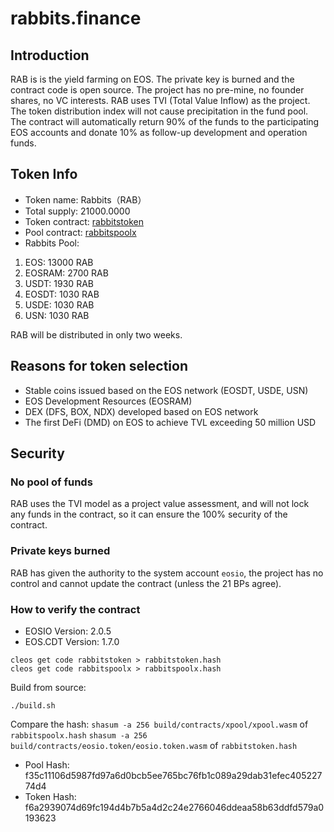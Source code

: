 # rabbits.finance

## Introduction
RAB is is the yield farming on EOS. The private key is burned and the contract code is open source.
The project has no pre-mine, no founder shares, no VC interests. RAB uses TVI (Total Value Inflow) as the project.
The token distribution index will not cause precipitation in the fund pool. The contract will automatically return
90% of the funds to the participating EOS accounts and donate 10% as follow-up development and operation funds.

## Token Info

- Token name: Rabbits（RAB）
- Total supply: 21000.0000
- Token contract: [rabbitstoken](https://bloks.io/account/rabbitstoken)
- Pool contract: [rabbitspoolx](https://bloks.io/account/rabbitspoolx)
- Rabbits Pool:
1. EOS: 13000 RAB
2. EOSRAM: 2700 RAB
3. USDT: 1930 RAB
4. EOSDT: 1030 RAB
5. USDE: 1030 RAB
6. USN: 1030 RAB

RAB will be distributed in only two weeks.

## Reasons for token selection
- Stable coins issued based on the EOS network (EOSDT, USDE, USN)
- EOS Development Resources (EOSRAM)
- DEX (DFS, BOX, NDX) developed based on EOS network
- The first DeFi (DMD) on EOS to achieve TVL exceeding 50 million USD

## Security

### No pool of funds
RAB uses the TVI model as a project value assessment, and will not lock any funds in the contract, so it can ensure the 100% security of the contract.

### Private keys burned
RAB has given the authority to the system account `eosio`, the project has no control and cannot update the contract (unless the 21 BPs agree).

### How to verify the contract

- EOSIO Version: 2.0.5
- EOS.CDT Version: 1.7.0

```
cleos get code rabbitstoken > rabbitstoken.hash
cleos get code rabbitspoolx > rabbitspoolx.hash
```

Build from source:
```
./build.sh
```

Compare the hash:
`shasum -a 256 build/contracts/xpool/xpool.wasm` of `rabbitspoolx.hash`
`shasum -a 256 build/contracts/eosio.token/eosio.token.wasm` of `rabbitstoken.hash`

- Pool Hash: f35c11106d5987fd97a6d0bcb5ee765bc76fb1c089a29dab31efec40522774d4
- Token Hash: f6a2939074d69fc194d4b7b5a4d2c24e2766046ddeaa58b63ddfd579a0193623
